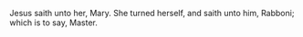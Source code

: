 Jesus saith unto her, Mary. She turned herself, and saith unto him, Rabboni; which is to say, Master.
